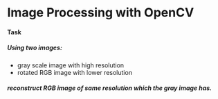 # Image Processing with OpenCV
#### Task
##### Using two images: 
- gray scale image with high resolution
- rotated RGB image with lower resolution
##### reconstruct RGB image of same resolution which the gray image has.